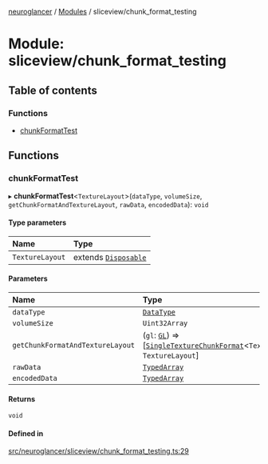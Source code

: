 [neuroglancer](../README.md) / [Modules](../modules.md) / sliceview/chunk\_format\_testing

# Module: sliceview/chunk\_format\_testing

## Table of contents

### Functions

- [chunkFormatTest](sliceview_chunk_format_testing.md#chunkformattest)

## Functions

### chunkFormatTest

▸ **chunkFormatTest**<`TextureLayout`\>(`dataType`, `volumeSize`, `getChunkFormatAndTextureLayout`, `rawData`, `encodedData`): `void`

#### Type parameters

| Name | Type |
| :------ | :------ |
| `TextureLayout` | extends [`Disposable`](../interfaces/util_disposable.Disposable.md) |

#### Parameters

| Name | Type |
| :------ | :------ |
| `dataType` | [`DataType`](../enums/util_data_type.DataType.md) |
| `volumeSize` | `Uint32Array` |
| `getChunkFormatAndTextureLayout` | (`gl`: [`GL`](../interfaces/webgl_context.GL.md)) => [[`SingleTextureChunkFormat`](../classes/sliceview_single_texture_chunk_format.SingleTextureChunkFormat.md)<`TextureLayout`\>, `TextureLayout`] |
| `rawData` | [`TypedArray`](util_array.md#typedarray) |
| `encodedData` | [`TypedArray`](util_array.md#typedarray) |

#### Returns

`void`

#### Defined in

[src/neuroglancer/sliceview/chunk_format_testing.ts:29](https://github.com/ActiveBrainAtlas2/neuroglancer/blob/1beb5d34/src/neuroglancer/sliceview/chunk_format_testing.ts#L29)
